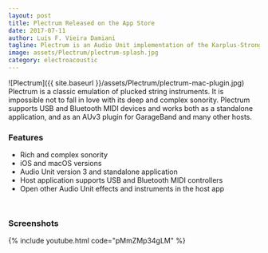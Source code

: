 ```yaml
---
layout: post
title: Plectrum Released on the App Store
date: 2017-07-11
author: Luis F. Vieira Damiani
tagline: Plectrum is an Audio Unit implementation of the Karplus-Strong algorithm. It runs on iOS and macOS devices and is designed to be very lightweight standalone application and AUv3 plug-in.
image: assets/Plectrum/plectrum-splash.jpg
category: electroacoustic
---
```


<span class="image right">![Plectrum]({{ site.baseurl }}/assets/Plectrum/plectrum-mac-plugin.jpg)</span>
Plectrum is a classic emulation of plucked string instruments. It is impossible not to fall in love with its deep and complex sonority. Plectrum supports USB and Bluetooth MIDI devices and works both as a standalone application, and as an AUv3 plugin for GarageBand and many other hosts.

### Features

- Rich and complex sonority
- iOS and macOS versions
- Audio Unit version 3 and standalone application
- Host application supports USB and Bluetooth MIDI controllers
- Open other Audio Unit effects and instruments in the host app

<a href="https://itunes.apple.com/us/app/plectrum/id1254465919" class="image"><img src="{{ site.baseurl }}/assets/Images/App-Store-135x40.svg" alt="" /></a>

<a href="https://itunes.apple.com/us/app/plectrum/id1271028894" class="image"><img src="{{ site.baseurl }}/assets/Images/App-Store-Mac-165x40.svg" alt="" /></a>

### Screenshots

<div class="box alt">
	<div class="row uniform">
		<div class="6u"><span class="image fit"><img src="{{ site.baseurl }}/assets/Plectrum/plectrum1.jpg" alt="" /></span></div>
		<div class="6u"><span class="image fit"><img src="{{ site.baseurl }}/assets/Plectrum/plectrum2.jpg" alt="" /></span></div>
		<div class="6u"><span class="image fit"><img src="{{ site.baseurl }}/assets/Plectrum/plectrum3.jpg" alt="" /></span></div>
		<div class="6u"><span class="image fit"><img src="{{ site.baseurl }}/assets/Plectrum/plectrum4.jpg" alt="" /></span></div>
		<div class="6u"><span class="image fit"><img src="{{ site.baseurl }}/assets/Plectrum/plectrum5.jpg" alt="" /></span></div>
		<div class="6u"><span class="image fit">{% include youtube.html code="pMmZMp34gLM" %}</span></div>
		<div class="12u"><span class="image fit"><img src="{{ site.baseurl }}/assets/Plectrum/plectrum-mac-screen.jpg" alt=""></span></div>
	</div>
</div>

